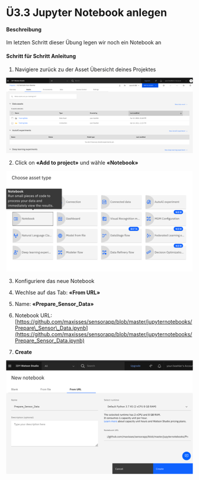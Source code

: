 # Ü3.3 Jupyter Notebook anlegen

#### Beschreibung

Im letzten Schritt dieser Übung legen wir noch ein Notebook an

#### Schritt für Schritt Anleitung

1. Navigiere zurück zu der Asset Übersicht deines Projektes

![](../../../../.gitbook/assets/image%20%28104%29.png)

2. Click on **«Add to project»** und wähle **«Notebook»** 

![](../../../../.gitbook/assets/image%20%28116%29.png)

3. Konfiguriere das neue Notebook

1. Wechlse auf das Tab: **«From URL»**
2. Name: **«Prepare\_Sensor\_Data»**
3. Notebook URL: [https://github.com/maxisses/sensorapp/blob/master/jupyternotebooks/Prepare\_Sensor\_Data.ipynb](https://github.com/maxisses/sensorapp/blob/master/jupyternotebooks/Prepare_Sensor_Data.ipynb)
4. **Create**

![](../../../../.gitbook/assets/image%20%28114%29.png)









